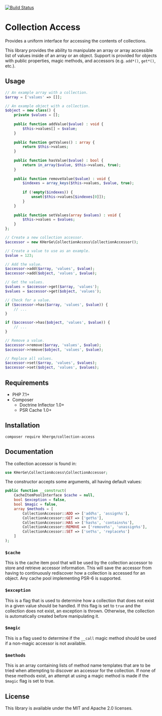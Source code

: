 [![Build Status](https://travis-ci.org/kherge-php/collection-access.svg?branch=master)](https://travis-ci.org/kherge-php/collection-access)

Collection Access
=================

Provides a uniform interface for accessing the contents of collections.

This library provides the ability to manipulate an array or array accessible
list of values inside of an array or an object. Support is provided for objects
with public properties, magic methods, and accessors (e.g. `add*()`, `get*()`, 
etc.).

Usage
-----

```php
// An example array with a collection.
$array = ['values' => []];

// An example object with a collection.
$object = new class() {
    private $values = [];
    
    public function addValue($value) : void {
        $this->values[] = $value;
    }
    
    public function getValues() : array {
        return $this->values;
    }
    
    public function hasValue($value) : bool {
        return in_array($value, $this->values, true);
    }
    
    public function removeValue($value) : void {
        $indexes = array_keys($this->values, $value, true);
        
        if (!empty($indexes)) {
            unset($this->values[$indexes[0]]);
        }
    }
    
    public function setValues(array $values) : void {
        $this->values = $values;
    }
};

// Create a new collection accessor.
$accessor = new KHerGe\CollectionAccess\CollectionAccessor();

// Create a value to use as an example.
$value = 123;

// Add the value.
$accessor->add($array, 'values', $value);
$accessor->add($object, 'values', $value);

// Get the values.
$values = $accessor->get($array, 'values');
$values = $accessor->get($object, 'values');

// Check for a value.
if ($accessor->has($array, 'values', $value)) {
    // ...
}

if ($accessor->has($object, 'values', $value)) {
    // ...
}

// Remove a value.
$accessor->remove($array, 'values', $value);
$accessor->remove($object, 'values', $value);

// Replace all values.
$accessor->set($array, 'values', $values);
$accessor->set($object, 'values', $values);
```

Requirements
------------

- PHP 7.1+
- Composer
    - Doctrine Inflector 1.0+
    - PSR Cache 1.0+

Installation
------------

    composer require kherge/collection-access

Documentation
-------------

The collection accessor is found in:

```php
use KHerGe\CollectionAccess\CollectionAccessor;
```

The constructor accepts some arguments, all having default values:

```php
public function __construct(
    CacheItemPoolInterface $cache = null,
    bool $exception = false,
    bool $magic = false,
    array $methods = [
        CollectionAccessor::ADD => ['add%s', 'assign%s'],
        CollectionAccessor::GET => ['get%s'],
        CollectionAccessor::HAS => ['has%s', 'contains%s'],
        CollectionAccessor::REMOVE => ['remove%s', 'unassign%s'],
        CollectionAccessor::SET => ['set%s', 'replace%s']
    ]
);
```

### `$cache`

This is the cache item pool that will be used by the collection accessor to
store and retrieve accessor information. This will save the accessor from
having to continuously rediscover how a collection is accessed for an object.
Any cache pool implementing PSR-6 is supported.

### `$exception`

This is a flag that is used to determine how a collection that does not exist
in a given value should be handled. If this flag is set to `true` and the
collection does not exist, an exception is thrown. Otherwise, the collection
is automatically created before manipulating it.

### `$magic`

This is a flag used to determine if the `__call` magic method should be
used if a non-magic accessor is not available.

### `$methods`

This is an array containing lists of method name templates that are to be
tried when attempting to discover an accessor for the collection. If none
of these methods exist, an attempt at using a magic method is made if the
`$magic` flag is set to true.

License
-------

This library is available under the MIT and Apache 2.0 licenses.

